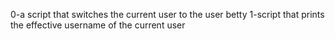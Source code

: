  0-a script that switches the current user to the user betty
1-script that prints the effective username of the current user

